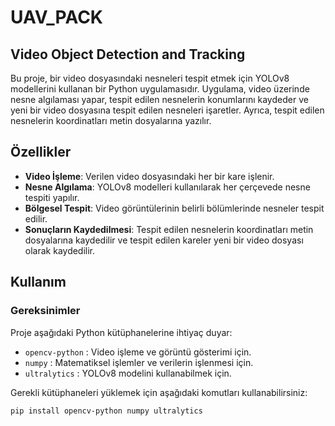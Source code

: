 # UAV_PACK

## Video Object Detection and Tracking

Bu proje, bir video dosyasındaki nesneleri tespit etmek için YOLOv8 modellerini kullanan bir Python uygulamasıdır. Uygulama, video üzerinde nesne algılaması yapar, tespit edilen nesnelerin konumlarını kaydeder ve yeni bir video dosyasına tespit edilen nesneleri işaretler. Ayrıca, tespit edilen nesnelerin koordinatları metin dosyalarına yazılır.

## Özellikler

- **Video İşleme**: Verilen video dosyasındaki her bir kare işlenir.
- **Nesne Algılama**: YOLOv8 modelleri kullanılarak her çerçevede nesne tespiti yapılır.
- **Bölgesel Tespit**: Video görüntülerinin belirli bölümlerinde nesneler tespit edilir.
- **Sonuçların Kaydedilmesi**: Tespit edilen nesnelerin koordinatları metin dosyalarına kaydedilir ve tespit edilen kareler yeni bir video dosyası olarak kaydedilir.

## Kullanım

### Gereksinimler

Proje aşağıdaki Python kütüphanelerine ihtiyaç duyar:

- `opencv-python` : Video işleme ve görüntü gösterimi için.
- `numpy` : Matematiksel işlemler ve verilerin işlenmesi için.
- `ultralytics` : YOLOv8 modelini kullanabilmek için.

Gerekli kütüphaneleri yüklemek için aşağıdaki komutları kullanabilirsiniz:

```bash
pip install opencv-python numpy ultralytics
